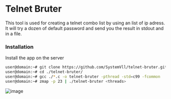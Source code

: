 # Telnet Bruter

This tool is used for creating a telnet combo list by
using an list of ip adress. It will try a dozen of default
password and send you the result in stdout and in a file.

### Installation
Install the app on the server
```sh
user@domain:~# git clone https://github.com/SystemVll/telnet-bruter.git
user@domain:~# cd ./telnet-bruter/
user@domain:~# gcc ./*.c -o telnet-bruter -pthread -std=c99 -fcommon
user@domain:~# zmap -p 23 | ./telnet-bruter <threads>
```

![image](https://user-images.githubusercontent.com/69421356/192002873-c8f5fd0d-9866-43dc-a18a-59b9ddf051f3.png)

